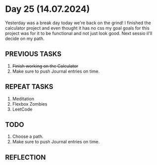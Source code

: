 # Day 25 (14.07.2024)

Yesterday was a break day today we're back on the grind! I finished the calculator project and even thought it has no css my goal goals for this project was for it to be functional and not just look good. Next sessio iI'll decide on my path.

## PREVIOUS TASKS

1. ~~Finish working on the Calculator~~
2. Make sure to push Journal entries on time.

## REPEAT TASKS

1. Meditation
2. Flexbox Zombies
3. LeetCode

## TODO

1. Choose a path.
2. Make sure to push Journal entries on time.

## REFLECTION

